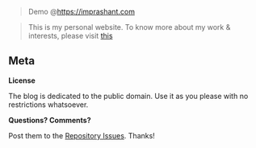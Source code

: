 > Demo @https://imprashant.com

> This is my personal website. To know more about my work & interests, please visit [this](https://imprashant.com)

## Meta

**License**

The blog is dedicated to the public domain. Use it as you please with no restrictions whatsoever.

**Questions? Comments?**

Post them to the [Repository Issues](https://github.com/x0v/x0v.github.io/issues/new). Thanks!

